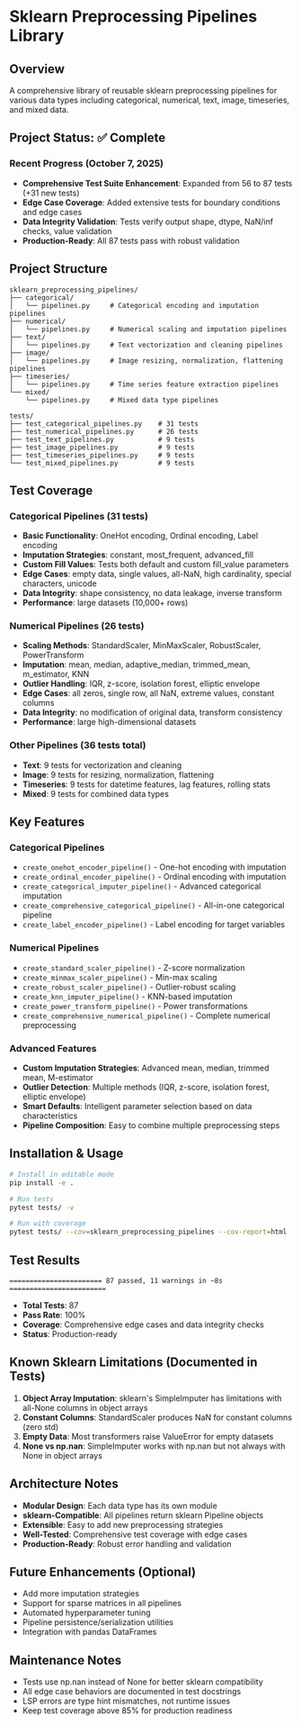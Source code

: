 # Sklearn Preprocessing Pipelines Library

## Overview
A comprehensive library of reusable sklearn preprocessing pipelines for various data types including categorical, numerical, text, image, timeseries, and mixed data.

## Project Status: ✅ Complete

### Recent Progress (October 7, 2025)
- **Comprehensive Test Suite Enhancement**: Expanded from 56 to 87 tests (+31 new tests)
- **Edge Case Coverage**: Added extensive tests for boundary conditions and edge cases
- **Data Integrity Validation**: Tests verify output shape, dtype, NaN/inf checks, value validation
- **Production-Ready**: All 87 tests pass with robust validation

## Project Structure

```
sklearn_preprocessing_pipelines/
├── categorical/
│   └── pipelines.py     # Categorical encoding and imputation pipelines
├── numerical/
│   └── pipelines.py     # Numerical scaling and imputation pipelines
├── text/
│   └── pipelines.py     # Text vectorization and cleaning pipelines
├── image/
│   └── pipelines.py     # Image resizing, normalization, flattening pipelines
├── timeseries/
│   └── pipelines.py     # Time series feature extraction pipelines
└── mixed/
    └── pipelines.py     # Mixed data type pipelines

tests/
├── test_categorical_pipelines.py    # 31 tests
├── test_numerical_pipelines.py      # 26 tests
├── test_text_pipelines.py           # 9 tests
├── test_image_pipelines.py          # 9 tests
├── test_timeseries_pipelines.py     # 9 tests
└── test_mixed_pipelines.py          # 9 tests
```

## Test Coverage

### Categorical Pipelines (31 tests)
- **Basic Functionality**: OneHot encoding, Ordinal encoding, Label encoding
- **Imputation Strategies**: constant, most_frequent, advanced_fill
- **Custom Fill Values**: Tests both default and custom fill_value parameters
- **Edge Cases**: empty data, single values, all-NaN, high cardinality, special characters, unicode
- **Data Integrity**: shape consistency, no data leakage, inverse transform
- **Performance**: large datasets (10,000+ rows)

### Numerical Pipelines (26 tests)
- **Scaling Methods**: StandardScaler, MinMaxScaler, RobustScaler, PowerTransform
- **Imputation**: mean, median, adaptive_median, trimmed_mean, m_estimator, KNN
- **Outlier Handling**: IQR, z-score, isolation forest, elliptic envelope
- **Edge Cases**: all zeros, single row, all NaN, extreme values, constant columns
- **Data Integrity**: no modification of original data, transform consistency
- **Performance**: large high-dimensional datasets

### Other Pipelines (36 tests total)
- **Text**: 9 tests for vectorization and cleaning
- **Image**: 9 tests for resizing, normalization, flattening
- **Timeseries**: 9 tests for datetime features, lag features, rolling stats
- **Mixed**: 9 tests for combined data types

## Key Features

### Categorical Pipelines
- `create_onehot_encoder_pipeline()` - One-hot encoding with imputation
- `create_ordinal_encoder_pipeline()` - Ordinal encoding with imputation
- `create_categorical_imputer_pipeline()` - Advanced categorical imputation
- `create_comprehensive_categorical_pipeline()` - All-in-one categorical pipeline
- `create_label_encoder_pipeline()` - Label encoding for target variables

### Numerical Pipelines
- `create_standard_scaler_pipeline()` - Z-score normalization
- `create_minmax_scaler_pipeline()` - Min-max scaling
- `create_robust_scaler_pipeline()` - Outlier-robust scaling
- `create_knn_imputer_pipeline()` - KNN-based imputation
- `create_power_transform_pipeline()` - Power transformations
- `create_comprehensive_numerical_pipeline()` - Complete numerical preprocessing

### Advanced Features
- **Custom Imputation Strategies**: Advanced mean, median, trimmed mean, M-estimator
- **Outlier Detection**: Multiple methods (IQR, z-score, isolation forest, elliptic envelope)
- **Smart Defaults**: Intelligent parameter selection based on data characteristics
- **Pipeline Composition**: Easy to combine multiple preprocessing steps

## Installation & Usage

```bash
# Install in editable mode
pip install -e .

# Run tests
pytest tests/ -v

# Run with coverage
pytest tests/ --cov=sklearn_preprocessing_pipelines --cov-report=html
```

## Test Results

```
======================= 87 passed, 11 warnings in ~8s ========================
```

- **Total Tests**: 87
- **Pass Rate**: 100%
- **Coverage**: Comprehensive edge cases and data integrity checks
- **Status**: Production-ready

## Known Sklearn Limitations (Documented in Tests)

1. **Object Array Imputation**: sklearn's SimpleImputer has limitations with all-None columns in object arrays
2. **Constant Columns**: StandardScaler produces NaN for constant columns (zero std)
3. **Empty Data**: Most transformers raise ValueError for empty datasets
4. **None vs np.nan**: SimpleImputer works with np.nan but not always with None in object arrays

## Architecture Notes

- **Modular Design**: Each data type has its own module
- **sklearn-Compatible**: All pipelines return sklearn Pipeline objects
- **Extensible**: Easy to add new preprocessing strategies
- **Well-Tested**: Comprehensive test coverage with edge cases
- **Production-Ready**: Robust error handling and validation

## Future Enhancements (Optional)

- Add more imputation strategies
- Support for sparse matrices in all pipelines
- Automated hyperparameter tuning
- Pipeline persistence/serialization utilities
- Integration with pandas DataFrames

## Maintenance Notes

- Tests use np.nan instead of None for better sklearn compatibility
- All edge case behaviors are documented in test docstrings
- LSP errors are type hint mismatches, not runtime issues
- Keep test coverage above 85% for production readiness
